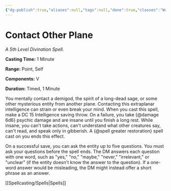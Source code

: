 ```yaml
---
{"dg-publish":true,"aliases":null,"tags":null,"done":true,"classes":"Warlock, Wizard,","spellLevel":5,"school":"Divination","source":"PHB","permalink":"/spells/contact-other-plane/","dgHomeLink":false,"dgPassFrontmatter":true}
---
```


# Contact Other Plane
*A 5th Level Divination Spell.*

**Casting Time:** 1 Minute

**Range:** Point, Self

**Components:** V 

**Duration:** Timed, 1 Minute

You mentally contact a demigod, the spirit of a long-dead sage, or some other mysterious entity from another plane. Contacting this extraplanar intelligence can strain or even break your mind. When you cast this spell, make a DC 15 Intelligence saving throw. On a failure, you take {@damage 6d6} psychic damage and are insane until you finish a long rest. While insane, you can't take actions, can't understand what other creatures say, can't read, and speak only in gibberish. A {@spell greater restoration} spell cast on you ends this effect.



On a successful save, you can ask the entity up to five questions. You must ask your questions before the spell ends. The DM answers each question with one word, such as "yes," "no," "maybe," "never," "irrelevant," or "unclear" (if the entity doesn't know the answer to the question). If a one-word answer would be misleading, the DM might instead offer a short phrase as an answer.

[[Spellcasting/Spells|Spells]]